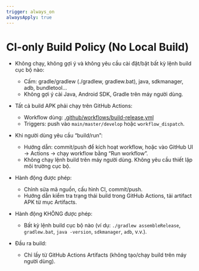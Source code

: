 ```yaml
---
trigger: always_on
alwaysApply: true
---
```

# CI-only Build Policy (No Local Build)

- Không chạy, không gợi ý và không yêu cầu cài đặt/bật bất kỳ lệnh build cục bộ nào:
  - Cấm: gradle/gradlew (./gradlew, gradlew.bat), java, sdkmanager, adb, bundletool...
  - Không gợi ý cài Java, Android SDK, Gradle trên máy người dùng.

- Tất cả build APK phải chạy trên GitHub Actions:
  - Workflow dùng: [.github/workflows/build-release.yml](cci:7://file:///c:/Users/Administrator/Downloads/VTU-Translate-Tool/.github/workflows/build-release.yml:0:0-0:0)
  - Triggers: push vào `main/master/develop` hoặc `workflow_dispatch`.

- Khi người dùng yêu cầu “build/run”:
  - Hướng dẫn: commit/push để kích hoạt workflow, hoặc vào GitHub UI -> Actions -> chạy workflow bằng “Run workflow”.
  - Không chạy lệnh build trên máy người dùng. Không yêu cầu thiết lập môi trường cục bộ.

- Hành động được phép:
  - Chỉnh sửa mã nguồn, cấu hình CI, commit/push.
  - Hướng dẫn kiểm tra trạng thái build trong GitHub Actions, tải artifact APK từ mục Artifacts.

- Hành động KHÔNG được phép:
  - Bất kỳ lệnh build cục bộ nào (ví dụ: `./gradlew assembleRelease`, `gradlew.bat`, `java -version`, `sdkmanager`, `adb`, v.v.).

- Đầu ra build:
  - Chỉ lấy từ GitHub Actions Artifacts (không tạo/chạy build trên máy người dùng).